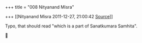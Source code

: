 +++
title = "008 Nityanand Misra"

+++
[[Nityanand Misra	2011-12-27, 21:00:42 [Source](https://groups.google.com/g/samskrita/c/LK1DSKjM9Zs)]]



Typo, that should read "which is a part of Sanatkumara Samhita".  



